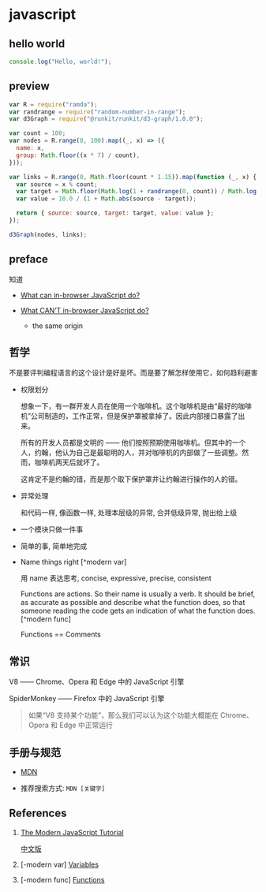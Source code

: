 # javascript

## hello world

<div
  data-runkit
  data-runkit-evaluate-on-load="true"
  data-runkit-gutter-style="none"
  data-runkit-node-version="18"
>

```javascript
console.log("Hello, world!");
```

</div>

## preview

<div data-runkit data-runkit-evaluate-on-load="true">

```javascript
var R = require("ramda");
var randrange = require("random-number-in-range");
var d3Graph = require("@runkit/runkit/d3-graph/1.0.0");

var count = 100;
var nodes = R.range(0, 100).map((_, x) => ({
  name: x,
  group: Math.floor((x * 7) / count),
}));

var links = R.range(0, Math.floor(count * 1.15)).map(function (_, x) {
  var source = x % count;
  var target = Math.floor(Math.log(1 + randrange(0, count)) / Math.log(1.3));
  var value = 10.0 / (1 + Math.abs(source - target));

  return { source: source, target: target, value: value };
});

d3Graph(nodes, links);
```

</div>

## preface

知道

- [What can in-browser JavaScript do?](https://javascript.info/intro#what-can-in-browser-javascript-do)
- [What CAN’T in-browser JavaScript do?](https://javascript.info/intro#what-can-t-in-browser-javascript-do)

  - the same origin

## 哲学

不是要评判编程语言的这个设计是好是坏。而是要了解怎样使用它，如何趋利避害

- 权限划分

  想象一下，有一群开发人员在使用一个咖啡机。这个咖啡机是由“最好的咖啡机”公司制造的，工作正常，但是保护罩被拿掉了。因此内部接口暴露了出来。

  所有的开发人员都是文明的 —— 他们按照预期使用咖啡机。但其中的一个人，约翰，他认为自己是最聪明的人，并对咖啡机的内部做了一些调整。然而，咖啡机两天后就坏了。

  这肯定不是约翰的错，而是那个取下保护罩并让约翰进行操作的人的错。

- 异常处理

  和代码一样, 像函数一样, 处理本层级的异常, 合并低级异常, 抛出给上级

- 一个模块只做一件事

- 简单的事, 简单地完成
- Name things right [^modern var]

  用 name 表达思考, concise, expressive, precise, consistent

  Functions are actions. So their name is usually a verb. It should be brief, as accurate as possible and describe what the function does, so that someone reading the code gets an indication of what the function does. [^modern func]

  Functions == Comments

## 常识

V8 —— Chrome、Opera 和 Edge 中的 JavaScript 引擎

SpiderMonkey —— Firefox 中的 JavaScript 引擎

> 如果“V8 支持某个功能”，那么我们可以认为这个功能大概能在 Chrome、Opera 和 Edge 中正常运行

## 手册与规范

- [MDN](https://developer.mozilla.org/en-US/docs/Web/JavaScript/Reference)

- 推荐搜索方式: `MDN [关键字]`

## References

1. [The Modern JavaScript Tutorial](https://javascript.info/)

   [中文版](https://zh.javascript.info/)

2. [-modern var] [Variables](https://javascript.info/variables#name-things-right)
3. [-modern func] [Functions](https://javascript.info/function-basics#function-naming)

